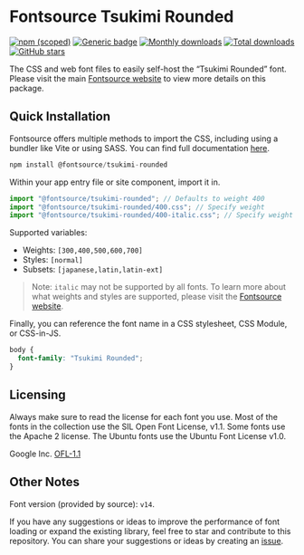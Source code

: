 # Fontsource Tsukimi Rounded

[![npm (scoped)](https://img.shields.io/npm/v/@fontsource/tsukimi-rounded?color=brightgreen)](https://www.npmjs.com/package/@fontsource/tsukimi-rounded) [![Generic badge](https://img.shields.io/badge/fontsource-passing-brightgreen)](https://github.com/fontsource/fontsource) [![Monthly downloads](https://badgen.net/npm/dm/@fontsource/tsukimi-rounded)](https://github.com/fontsource/fontsource) [![Total downloads](https://badgen.net/npm/dt/@fontsource/tsukimi-rounded)](https://github.com/fontsource/fontsource) [![GitHub stars](https://img.shields.io/github/stars/fontsource/fontsource.svg?style=social&label=Star)](https://github.com/fontsource/fontsource/stargazers)

The CSS and web font files to easily self-host the “Tsukimi Rounded” font. Please visit the main [Fontsource website](https://fontsource.org/fonts/tsukimi-rounded) to view more details on this package.

## Quick Installation

Fontsource offers multiple methods to import the CSS, including using a bundler like Vite or using SASS. You can find full documentation [here](https://fontsource.org/docs/getting-started/introduction).

```javascript
npm install @fontsource/tsukimi-rounded
```

Within your app entry file or site component, import it in.

```javascript
import "@fontsource/tsukimi-rounded"; // Defaults to weight 400
import "@fontsource/tsukimi-rounded/400.css"; // Specify weight
import "@fontsource/tsukimi-rounded/400-italic.css"; // Specify weight and style
```

Supported variables:
- Weights: `[300,400,500,600,700]`
- Styles: `[normal]`
- Subsets: `[japanese,latin,latin-ext]`

> Note: `italic` may not be supported by all fonts. To learn more about what weights and styles are supported, please visit the [Fontsource website](https://fontsource.org/fonts/tsukimi-rounded).

Finally, you can reference the font name in a CSS stylesheet, CSS Module, or CSS-in-JS.

```css
body {
  font-family: "Tsukimi Rounded";
}
```

## Licensing
Always make sure to read the license for each font you use. Most of the fonts in the collection use the SIL Open Font License, v1.1. Some fonts use the Apache 2 license. The Ubuntu fonts use the Ubuntu Font License v1.0.

Google Inc.
[OFL-1.1](http://scripts.sil.org/OFL)

## Other Notes
Font version (provided by source): `v14`.

If you have any suggestions or ideas to improve the performance of font loading or expand the existing library, feel free to star and contribute to this repository. You can share your suggestions or ideas by creating an [issue](https://github.com/fontsource/fontsource/issues).